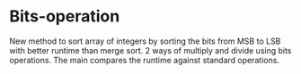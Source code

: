 # Bits-operation
New method to sort array of integers by sorting the bits from MSB to LSB with
better runtime than merge sort. 
2 ways of multiply and divide using bits
operations. The main compares the runtime against standard operations.
